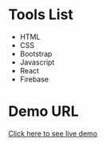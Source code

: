 # Tools List

- HTML
- CSS
- Bootstrap
- Javascript
- React
- Firebase


# Demo URL
[Click here to see live demo](https://6559a7a8ddbcd075ec21095d--magnificent-pie-6df240.netlify.app)



